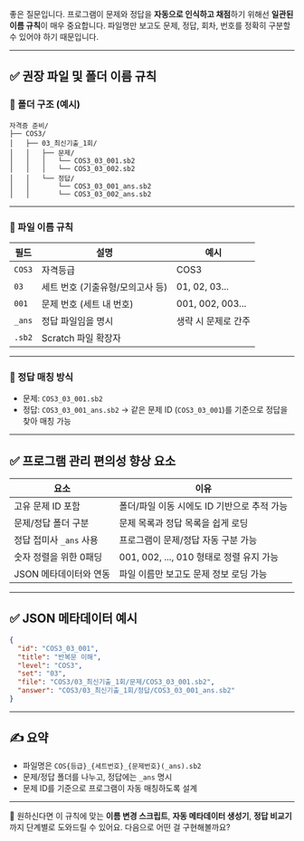 좋은 질문입니다. 프로그램이 문제와 정답을 **자동으로 인식하고 채점**하기 위해선 **일관된 이름 규칙**이 매우 중요합니다. 파일명만 보고도 문제, 정답, 회차, 번호를 정확히 구분할 수 있어야 하기 때문입니다.

---

## ✅ 권장 파일 및 폴더 이름 규칙

### 📁 폴더 구조 (예시)

```
자격증 준비/
├── COS3/
│   ├── 03_최신기출_1회/
│   │   ├── 문제/
│   │   │   └── COS3_03_001.sb2
│   │   │   └── COS3_03_002.sb2
│   │   └── 정답/
│   │       └── COS3_03_001_ans.sb2
│   │       └── COS3_03_002_ans.sb2
```

---

### 📄 파일 이름 규칙

| 필드     | 설명                  | 예시               |
| ------ | ------------------- | ---------------- |
| `COS3` | 자격등급                | COS3             |
| `03`   | 세트 번호 (기출유형/모의고사 등) | 01, 02, 03...    |
| `001`  | 문제 번호 (세트 내 번호)     | 001, 002, 003... |
| `_ans` | 정답 파일임을 명시          | 생략 시 문제로 간주      |
| `.sb2` | Scratch 파일 확장자      |                  |

---

### 🔄 정답 매칭 방식

* 문제: `COS3_03_001.sb2`
* 정답: `COS3_03_001_ans.sb2`
  → 같은 문제 ID (`COS3_03_001`)를 기준으로 정답을 찾아 매칭 가능

---

## ✅ 프로그램 관리 편의성 향상 요소

| 요소               | 이유                              |
| ---------------- | ------------------------------- |
| 고유 문제 ID 포함      | 폴더/파일 이동 시에도 ID 기반으로 추적 가능      |
| 문제/정답 폴더 구분      | 문제 목록과 정답 목록을 쉽게 로딩             |
| 정답 접미사 `_ans` 사용 | 프로그램이 문제/정답 자동 구분 가능            |
| 숫자 정렬을 위한 0패딩    | 001, 002, ..., 010 형태로 정렬 유지 가능 |
| JSON 메타데이터와 연동   | 파일 이름만 보고도 문제 정보 로딩 가능          |

---

## ✅ JSON 메타데이터 예시

```json
{
  "id": "COS3_03_001",
  "title": "반복문 이해",
  "level": "COS3",
  "set": "03",
  "file": "COS3/03_최신기출_1회/문제/COS3_03_001.sb2",
  "answer": "COS3/03_최신기출_1회/정답/COS3_03_001_ans.sb2"
}
```

---

## ✍️ 요약

* 파일명은 `COS{등급}_{세트번호}_{문제번호}(_ans).sb2`
* 문제/정답 폴더를 나누고, 정답에는 `_ans` 명시
* 문제 ID를 기준으로 프로그램이 자동 매칭하도록 설계

---

💬 원하신다면 이 규칙에 맞는 **이름 변경 스크립트**, **자동 메타데이터 생성기**, **정답 비교기**까지 단계별로 도와드릴 수 있어요.
다음으로 어떤 걸 구현해볼까요?
